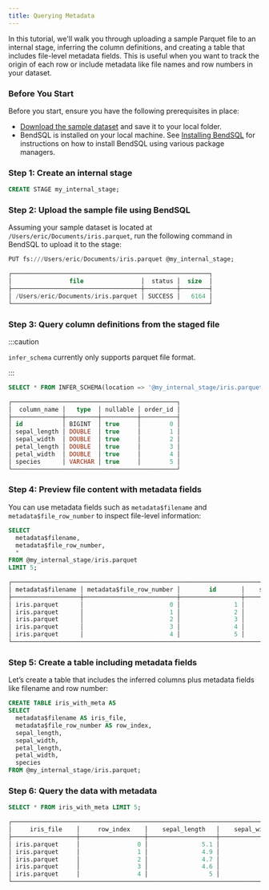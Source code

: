 ```yaml
---
title: Querying Metadata
---
```


In this tutorial, we'll walk you through uploading a sample Parquet file to an internal stage, inferring the column definitions, and creating a table that includes file-level metadata fields. This is useful when you want to track the origin of each row or include metadata like file names and row numbers in your dataset.

### Before You Start

Before you start, ensure you have the following prerequisites in place:

- [Download the sample dataset](https://datasets.databend.com/iris.parquet) and save it to your local folder.
- BendSQL is installed on your local machine. See [Installing BendSQL](/guides/sql-clients/bendsql/#installing-bendsql) for instructions on how to install BendSQL using various package managers.

### Step 1: Create an internal stage

```sql
CREATE STAGE my_internal_stage;
```

### Step 2: Upload the sample file using BendSQL

Assuming your sample dataset is located at `/Users/eric/Documents/iris.parquet`, run the following command in BendSQL to upload it to the stage:

```sql
PUT fs:///Users/eric/Documents/iris.parquet @my_internal_stage;
```

```sql
┌───────────────────────────────────────────────────────┐
│                file                │  status │  size  │
├────────────────────────────────────┼─────────┼────────┤
│ /Users/eric/Documents/iris.parquet │ SUCCESS │   6164 │
└───────────────────────────────────────────────────────┘
```

### Step 3: Query column definitions from the staged file
:::caution

`infer_schema` currently only supports parquet file format.

:::

```sql
SELECT * FROM INFER_SCHEMA(location => '@my_internal_stage/iris.parquet');
```

```sql
┌──────────────────────────────────────────────┐
│  column_name │   type  │ nullable │ order_id │
├──────────────┼─────────┼──────────┼──────────┤
│ id           │ BIGINT  │ true     │        0 │
│ sepal_length │ DOUBLE  │ true     │        1 │
│ sepal_width  │ DOUBLE  │ true     │        2 │
│ petal_length │ DOUBLE  │ true     │        3 │
│ petal_width  │ DOUBLE  │ true     │        4 │
│ species      │ VARCHAR │ true     │        5 │
└──────────────────────────────────────────────┘
```

### Step 4: Preview file content with metadata fields

You can use metadata fields such as `metadata$filename` and `metadata$file_row_number` to inspect file-level information:

```sql
SELECT
  metadata$filename,
  metadata$file_row_number,
  *
FROM @my_internal_stage/iris.parquet
LIMIT 5;
```

```sql
┌──────────────────────────────────────────────────────────────────────────────────────────────────────────────────────────────────────────────────────────────────────────────────────────────────────────────────┐
│ metadata$filename │ metadata$file_row_number │        id       │    sepal_length   │    sepal_width    │    petal_length   │    petal_width    │      species     │ metadata$filename │ metadata$file_row_number │
├───────────────────┼──────────────────────────┼─────────────────┼───────────────────┼───────────────────┼───────────────────┼───────────────────┼──────────────────┼───────────────────┼──────────────────────────┤
│ iris.parquet      │                        0 │               1 │               5.1 │               3.5 │               1.4 │               0.2 │ setosa           │ iris.parquet      │                        0 │
│ iris.parquet      │                        1 │               2 │               4.9 │                 3 │               1.4 │               0.2 │ setosa           │ iris.parquet      │                        1 │
│ iris.parquet      │                        2 │               3 │               4.7 │               3.2 │               1.3 │               0.2 │ setosa           │ iris.parquet      │                        2 │
│ iris.parquet      │                        3 │               4 │               4.6 │               3.1 │               1.5 │               0.2 │ setosa           │ iris.parquet      │                        3 │
│ iris.parquet      │                        4 │               5 │                 5 │               3.6 │               1.4 │               0.2 │ setosa           │ iris.parquet      │                        4 │
└──────────────────────────────────────────────────────────────────────────────────────────────────────────────────────────────────────────────────────────────────────────────────────────────────────────────────┘
```

### Step 5: Create a table including metadata fields

Let’s create a table that includes the inferred columns plus metadata fields like filename and row number:

```sql
CREATE TABLE iris_with_meta AS
SELECT
  metadata$filename AS iris_file,
  metadata$file_row_number AS row_index,
  sepal_length,
  sepal_width,
  petal_length,
  petal_width,
  species
FROM @my_internal_stage/iris.parquet;
```

### Step 6: Query the data with metadata

```sql
SELECT * FROM iris_with_meta LIMIT 5;
```

```sql
┌────────────────────────────────────────────────────────────────────────────────────────────────────────────────────────────────────────┐
│     iris_file    │     row_index    │    sepal_length   │    sepal_width    │    petal_length   │    petal_width    │      species     │
├──────────────────┼──────────────────┼───────────────────┼───────────────────┼───────────────────┼───────────────────┼──────────────────┤
│ iris.parquet     │                0 │               5.1 │               3.5 │               1.4 │               0.2 │ setosa           │
│ iris.parquet     │                1 │               4.9 │                 3 │               1.4 │               0.2 │ setosa           │
│ iris.parquet     │                2 │               4.7 │               3.2 │               1.3 │               0.2 │ setosa           │
│ iris.parquet     │                3 │               4.6 │               3.1 │               1.5 │               0.2 │ setosa           │
│ iris.parquet     │                4 │                 5 │               3.6 │               1.4 │               0.2 │ setosa           │
└────────────────────────────────────────────────────────────────────────────────────────────────────────────────────────────────────────┘
```
